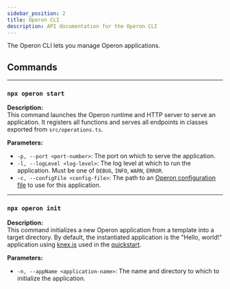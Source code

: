 ```yaml
---
sidebar_position: 2
title: Operon CLI
description: API documentation for the Operon CLI
---
```


The Operon CLI lets you manage Operon applications.

## Commands

---

### `npx operon start`

**Description:**  
This command launches the Operon runtime and HTTP server to serve an application. It registers all functions and serves all endpoints in classes exported from `src/operations.ts`.

**Parameters:**  
- `-p, --port <port-number>`: The port on which to serve the application.
- `-l, --logLevel <log-level>`: The log level at which to run the application. Must be one of `DEBUG`, `INFO`, `WARN`, `ERROR`.
- `-c, --configFile <config-file>`: The path to an [Operon configuration file](./configuration) to use for this application.

---

### `npx operon init`

**Description:**  
This command initializes a new Operon application from a template into a target directory. By default, the instantiated application is the "Hello, world!" application using [knex.js](https://knexjs.org/) used in the [quickstart](../getting-started/quickstart).

**Parameters:**  
- `-n, --appName <application-name>`: The name and directory to which to initialize the application.
